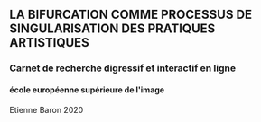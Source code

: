 ## LA BIFURCATION COMME PROCESSUS DE SINGULARISATION DES PRATIQUES ARTISTIQUES
### Carnet de recherche digressif et interactif en ligne
#### école européenne supérieure de l'image
Etienne Baron     2020
